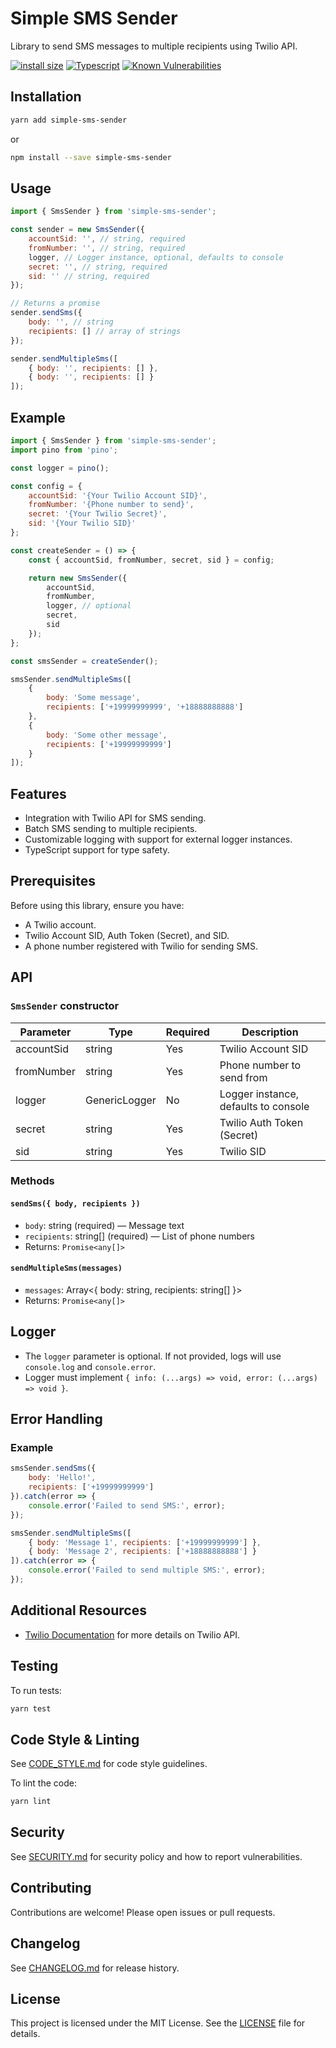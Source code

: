 # Simple SMS Sender

Library to send SMS messages to multiple recipients using Twilio API.

[![install size](https://packagephobia.com/badge?p=simple-sms-sender)](https://packagephobia.com/result?p=simple-sms-sender)
[![Typescript](https://flat.badgen.net/badge/icon/included?icon=typescript&label)](https://unpkg.com/browse/simple-sms-sender/dist/index.d.ts)
[![Known Vulnerabilities](https://snyk.io/test/github/yorch/simple-sms-sender/badge.svg)](https://snyk.io/test/github/yorch/simple-sms-sender)

## Installation

```sh
yarn add simple-sms-sender
```

or

```sh
npm install --save simple-sms-sender
```

## Usage

```js
import { SmsSender } from 'simple-sms-sender';

const sender = new SmsSender({
    accountSid: '', // string, required
    fromNumber: '', // string, required
    logger, // Logger instance, optional, defaults to console
    secret: '', // string, required
    sid: '' // string, required
});

// Returns a promise
sender.sendSms({
    body: '', // string
    recipients: [] // array of strings
});

sender.sendMultipleSms([
    { body: '', recipients: [] },
    { body: '', recipients: [] }
]);
```

## Example

```js
import { SmsSender } from 'simple-sms-sender';
import pino from 'pino';

const logger = pino();

const config = {
    accountSid: '{Your Twilio Account SID}',
    fromNumber: '{Phone number to send}',
    secret: '{Your Twilio Secret}',
    sid: '{Your Twilio SID}'
};

const createSender = () => {
    const { accountSid, fromNumber, secret, sid } = config;

    return new SmsSender({
        accountSid,
        fromNumber,
        logger, // optional
        secret,
        sid
    });
};

const smsSender = createSender();

smsSender.sendMultipleSms([
    {
        body: 'Some message',
        recipients: ['+19999999999', '+18888888888']
    },
    {
        body: 'Some other message',
        recipients: ['+19999999999']
    }
]);
```

## Features

- Integration with Twilio API for SMS sending.
- Batch SMS sending to multiple recipients.
- Customizable logging with support for external logger instances.
- TypeScript support for type safety.

## Prerequisites

Before using this library, ensure you have:

- A Twilio account.
- Twilio Account SID, Auth Token (Secret), and SID.
- A phone number registered with Twilio for sending SMS.

## API

### `SmsSender` constructor

| Parameter  | Type          | Required | Description                          |
| ---------- | ------------- | -------- | ------------------------------------ |
| accountSid | string        | Yes      | Twilio Account SID                   |
| fromNumber | string        | Yes      | Phone number to send from            |
| logger     | GenericLogger | No       | Logger instance, defaults to console |
| secret     | string        | Yes      | Twilio Auth Token (Secret)           |
| sid        | string        | Yes      | Twilio SID                           |

### Methods

#### `sendSms({ body, recipients })`

- `body`: string (required) — Message text
- `recipients`: string[] (required) — List of phone numbers
- Returns: `Promise<any[]>`

#### `sendMultipleSms(messages)`

- `messages`: Array<{ body: string, recipients: string[] }>
- Returns: `Promise<any[]>`

## Logger

- The `logger` parameter is optional. If not provided, logs will use `console.log` and `console.error`.
- Logger must implement `{ info: (...args) => void, error: (...args) => void }`.

## Error Handling

### Example

```js
smsSender.sendSms({
    body: 'Hello!',
    recipients: ['+19999999999']
}).catch(error => {
    console.error('Failed to send SMS:', error);
});

smsSender.sendMultipleSms([
    { body: 'Message 1', recipients: ['+19999999999'] },
    { body: 'Message 2', recipients: ['+18888888888'] }
]).catch(error => {
    console.error('Failed to send multiple SMS:', error);
});
```

## Additional Resources

- [Twilio Documentation](https://www.twilio.com/docs) for more details on Twilio API.

## Testing

To run tests:

```sh
yarn test
```

## Code Style & Linting

See [CODE_STYLE.md](./CODE_STYLE.md) for code style guidelines.

To lint the code:

```sh
yarn lint
```

## Security

See [SECURITY.md](./SECURITY.md) for security policy and how to report vulnerabilities.

## Contributing

Contributions are welcome! Please open issues or pull requests.

## Changelog

See [CHANGELOG.md](./CHANGELOG.md) for release history.

## License

This project is licensed under the MIT License. See the [LICENSE](./LICENSE) file for details.
